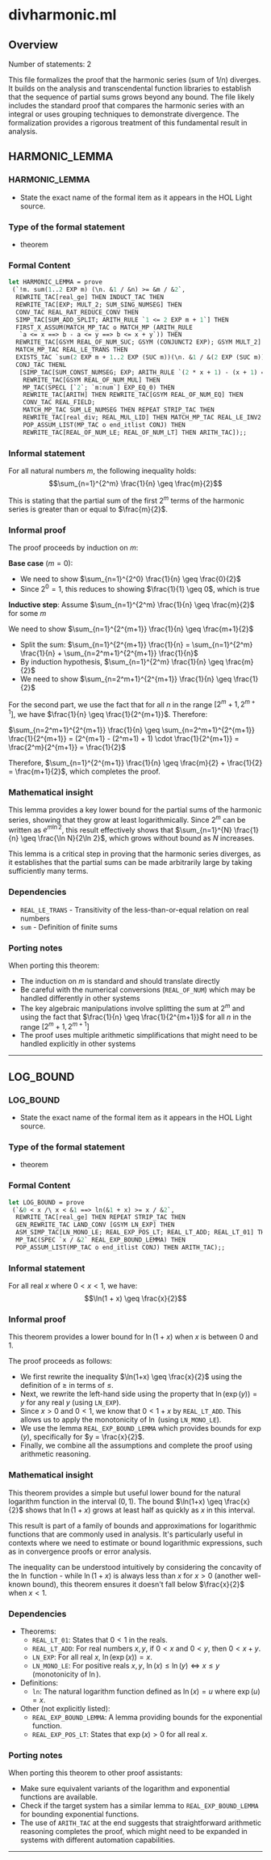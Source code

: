 # divharmonic.ml

## Overview

Number of statements: 2

This file formalizes the proof that the harmonic series (sum of 1/n) diverges. It builds on the analysis and transcendental function libraries to establish that the sequence of partial sums grows beyond any bound. The file likely includes the standard proof that compares the harmonic series with an integral or uses grouping techniques to demonstrate divergence. The formalization provides a rigorous treatment of this fundamental result in analysis.

## HARMONIC_LEMMA

### HARMONIC_LEMMA
- State the exact name of the formal item as it appears in the HOL Light source.

### Type of the formal statement
- theorem

### Formal Content
```ocaml
let HARMONIC_LEMMA = prove
 (`!m. sum(1..2 EXP m) (\n. &1 / &n) >= &m / &2`,
  REWRITE_TAC[real_ge] THEN INDUCT_TAC THEN
  REWRITE_TAC[EXP; MULT_2; SUM_SING_NUMSEG] THEN
  CONV_TAC REAL_RAT_REDUCE_CONV THEN
  SIMP_TAC[SUM_ADD_SPLIT; ARITH_RULE `1 <= 2 EXP m + 1`] THEN
  FIRST_X_ASSUM(MATCH_MP_TAC o MATCH_MP (ARITH_RULE
   `a <= x ==> b - a <= y ==> b <= x + y`)) THEN
  REWRITE_TAC[GSYM REAL_OF_NUM_SUC; GSYM (CONJUNCT2 EXP); GSYM MULT_2] THEN
  MATCH_MP_TAC REAL_LE_TRANS THEN
  EXISTS_TAC `sum(2 EXP m + 1..2 EXP (SUC m))(\n. &1 / &(2 EXP (SUC m)))` THEN
  CONJ_TAC THENL
   [SIMP_TAC[SUM_CONST_NUMSEG; EXP; ARITH_RULE `(2 * x + 1) - (x + 1) = x`] THEN
    REWRITE_TAC[GSYM REAL_OF_NUM_MUL] THEN
    MP_TAC(SPECL [`2`; `m:num`] EXP_EQ_0) THEN
    REWRITE_TAC[ARITH] THEN REWRITE_TAC[GSYM REAL_OF_NUM_EQ] THEN
    CONV_TAC REAL_FIELD;
    MATCH_MP_TAC SUM_LE_NUMSEG THEN REPEAT STRIP_TAC THEN
    REWRITE_TAC[real_div; REAL_MUL_LID] THEN MATCH_MP_TAC REAL_LE_INV2 THEN
    POP_ASSUM_LIST(MP_TAC o end_itlist CONJ) THEN
    REWRITE_TAC[REAL_OF_NUM_LE; REAL_OF_NUM_LT] THEN ARITH_TAC]);;
```

### Informal statement
For all natural numbers $m$, the following inequality holds:
$$\sum_{n=1}^{2^m} \frac{1}{n} \geq \frac{m}{2}$$

This is stating that the partial sum of the first $2^m$ terms of the harmonic series is greater than or equal to $\frac{m}{2}$.

### Informal proof
The proof proceeds by induction on $m$:

**Base case** ($m = 0$): 
- We need to show $\sum_{n=1}^{2^0} \frac{1}{n} \geq \frac{0}{2}$
- Since $2^0 = 1$, this reduces to showing $\frac{1}{1} \geq 0$, which is true

**Inductive step**: Assume $\sum_{n=1}^{2^m} \frac{1}{n} \geq \frac{m}{2}$ for some $m$

We need to show $\sum_{n=1}^{2^{m+1}} \frac{1}{n} \geq \frac{m+1}{2}$

- Split the sum: $\sum_{n=1}^{2^{m+1}} \frac{1}{n} = \sum_{n=1}^{2^m} \frac{1}{n} + \sum_{n=2^m+1}^{2^{m+1}} \frac{1}{n}$
- By induction hypothesis, $\sum_{n=1}^{2^m} \frac{1}{n} \geq \frac{m}{2}$
- We need to show $\sum_{n=2^m+1}^{2^{m+1}} \frac{1}{n} \geq \frac{1}{2}$

For the second part, we use the fact that for all $n$ in the range $[2^m+1, 2^{m+1}]$, we have $\frac{1}{n} \geq \frac{1}{2^{m+1}}$. Therefore:

$\sum_{n=2^m+1}^{2^{m+1}} \frac{1}{n} \geq \sum_{n=2^m+1}^{2^{m+1}} \frac{1}{2^{m+1}} = (2^{m+1} - (2^m+1) + 1) \cdot \frac{1}{2^{m+1}} = \frac{2^m}{2^{m+1}} = \frac{1}{2}$

Therefore, $\sum_{n=1}^{2^{m+1}} \frac{1}{n} \geq \frac{m}{2} + \frac{1}{2} = \frac{m+1}{2}$, which completes the proof.

### Mathematical insight
This lemma provides a key lower bound for the partial sums of the harmonic series, showing that they grow at least logarithmically. Since $2^m$ can be written as $e^{m \ln 2}$, this result effectively shows that $\sum_{n=1}^{N} \frac{1}{n} \geq \frac{\ln N}{2\ln 2}$, which grows without bound as $N$ increases.

This lemma is a critical step in proving that the harmonic series diverges, as it establishes that the partial sums can be made arbitrarily large by taking sufficiently many terms.

### Dependencies
- `REAL_LE_TRANS` - Transitivity of the less-than-or-equal relation on real numbers
- `sum` - Definition of finite sums

### Porting notes
When porting this theorem:
- The induction on $m$ is standard and should translate directly
- Be careful with the numerical conversions (`REAL_OF_NUM`) which may be handled differently in other systems
- The key algebraic manipulations involve splitting the sum at $2^m$ and using the fact that $\frac{1}{n} \geq \frac{1}{2^{m+1}}$ for all $n$ in the range $[2^m+1, 2^{m+1}]$
- The proof uses multiple arithmetic simplifications that might need to be handled explicitly in other systems

---

## LOG_BOUND

### LOG_BOUND
- State the exact name of the formal item as it appears in the HOL Light source.

### Type of the formal statement
- theorem

### Formal Content
```ocaml
let LOG_BOUND = prove
 (`&0 < x /\ x < &1 ==> ln(&1 + x) >= x / &2`,
  REWRITE_TAC[real_ge] THEN REPEAT STRIP_TAC THEN
  GEN_REWRITE_TAC LAND_CONV [GSYM LN_EXP] THEN
  ASM_SIMP_TAC[LN_MONO_LE; REAL_EXP_POS_LT; REAL_LT_ADD; REAL_LT_01] THEN
  MP_TAC(SPEC `x / &2` REAL_EXP_BOUND_LEMMA) THEN
  POP_ASSUM_LIST(MP_TAC o end_itlist CONJ) THEN ARITH_TAC);;
```

### Informal statement
For all real $x$ where $0 < x < 1$, we have:
$$\ln(1 + x) \geq \frac{x}{2}$$

### Informal proof
This theorem provides a lower bound for $\ln(1+x)$ when $x$ is between 0 and 1.

The proof proceeds as follows:
- We first rewrite the inequality $\ln(1+x) \geq \frac{x}{2}$ using the definition of $\geq$ in terms of $\leq$.
- Next, we rewrite the left-hand side using the property that $\ln(\exp(y)) = y$ for any real $y$ (using `LN_EXP`).
- Since $x > 0$ and $0 < 1$, we know that $0 < 1+x$ by `REAL_LT_ADD`. This allows us to apply the monotonicity of $\ln$ (using `LN_MONO_LE`).
- We use the lemma `REAL_EXP_BOUND_LEMMA` which provides bounds for $\exp(y)$, specifically for $y = \frac{x}{2}$.
- Finally, we combine all the assumptions and complete the proof using arithmetic reasoning.

### Mathematical insight
This theorem provides a simple but useful lower bound for the natural logarithm function in the interval $(0,1)$. The bound $\ln(1+x) \geq \frac{x}{2}$ shows that $\ln(1+x)$ grows at least half as quickly as $x$ in this interval.

This result is part of a family of bounds and approximations for logarithmic functions that are commonly used in analysis. It's particularly useful in contexts where we need to estimate or bound logarithmic expressions, such as in convergence proofs or error analysis.

The inequality can be understood intuitively by considering the concavity of the $\ln$ function - while $\ln(1+x)$ is always less than $x$ for $x > 0$ (another well-known bound), this theorem ensures it doesn't fall below $\frac{x}{2}$ when $x < 1$.

### Dependencies
- Theorems:
  - `REAL_LT_01`: States that $0 < 1$ in the reals.
  - `REAL_LT_ADD`: For real numbers $x,y$, if $0 < x$ and $0 < y$, then $0 < x + y$.
  - `LN_EXP`: For all real $x$, $\ln(\exp(x)) = x$.
  - `LN_MONO_LE`: For positive reals $x,y$, $\ln(x) \leq \ln(y) \iff x \leq y$ (monotonicity of $\ln$).
- Definitions:
  - `ln`: The natural logarithm function defined as $\ln(x) = u$ where $\exp(u)=x$.
- Other (not explicitly listed):
  - `REAL_EXP_BOUND_LEMMA`: A lemma providing bounds for the exponential function.
  - `REAL_EXP_POS_LT`: States that $\exp(x) > 0$ for all real $x$.

### Porting notes
When porting this theorem to other proof assistants:
- Make sure equivalent variants of the logarithm and exponential functions are available.
- Check if the target system has a similar lemma to `REAL_EXP_BOUND_LEMMA` for bounding exponential functions.
- The use of `ARITH_TAC` at the end suggests that straightforward arithmetic reasoning completes the proof, which might need to be expanded in systems with different automation capabilities.

---

